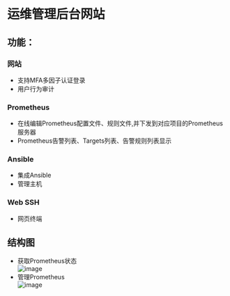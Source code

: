 # 运维管理后台网站  
## 功能：  
### 网站  
- 支持MFA多因子认证登录  
- 用户行为审计  
### Prometheus  
- 在线编辑Prometheus配置文件、规则文件,并下发到对应项目的Prometheus服务器  
- Prometheus告警列表、Targets列表、告警规则列表显示  
### Ansible  
- 集成Ansible  
- 管理主机  
### Web SSH  
- 网页终端  
## 结构图  
- 获取Prometheus状态  
![image](https://devops-public-bucket.s3-us-west-2.amazonaws.com/Github/images/get_data_from_prom.png)  
- 管理Prometheus  
![image](https://devops-public-bucket.s3-us-west-2.amazonaws.com/Github/images/manage_prom.png)  
